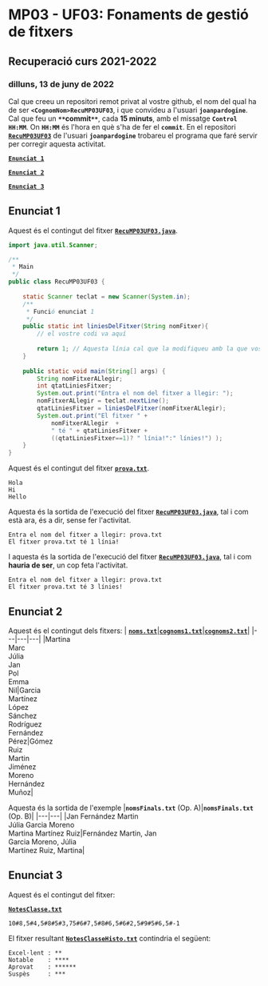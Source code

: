 # MP03 - UF03: Fonaments de gestió de fitxers
## Recuperació curs **2021-2022**
### dilluns, 13 de juny de 2022

Cal que creeu un repositori remot privat al vostre github, el nom del qual ha de ser **```<CognomNom>RecuMP03UF03```**, i que convideu a l'usuari **```joanpardogine```**. Cal que feu un **``**``commit``**``**, cada **15 minuts**, amb el missatge **```Control HH:MM```**. On **```HH:MM```** és l'hora en què s'ha de fer el **``commit``**. En el repositori [**```RecuMP03UF03```**](https://github.com/joanpardogine/RecuMP03UF03) de l'usuari **```joanpardogine```** trobareu el programa que faré servir per corregir aquesta activitat.

[**```Enunciat 1```**](README.md#enunciat-1)<BR>

[**```Enunciat 2```**](README.md#enunciat-2)<BR>

[**```Enunciat 3```**](README.md#enunciat-3)

## Enunciat 1
Aquest és el contingut del fitxer [**```RecuMP03UF03.java```**](./RecuMP03UF03.java).

```java
import java.util.Scanner;

/**
 * Main
 */
public class RecuMP03UF03 {
    
    static Scanner teclat = new Scanner(System.in);
    /** 
     * Funció enunciat 1
     */
    public static int liniesDelFitxer(String nomFitxer){
        // el vostre codi va aquí
        
        return 1; // Aquesta línia cal que la modifiqueu amb la que vosaltres creieu oportú.
    }
    
    public static void main(String[] args) {
        String nomFitxerALlegir;
        int qtatLiniesFitxer;
        System.out.print("Entra el nom del fitxer a llegir: ");
        nomFitxerALlegir = teclat.nextLine();
        qtatLiniesFitxer = liniesDelFitxer(nomFitxerALlegir);
        System.out.print("El fitxer " +
            nomFitxerALlegir  +
            " té " + qtatLiniesFitxer +
            ((qtatLiniesFitxer==1)? " línia!":" línies!") );
    }
}
```

Aquest és el contingut del fitxer [**```prova.txt```**](./prova.txt).
```
Hola
Hi
Hello
```

Aquesta és la sortida de l'execució del fitxer [**```RecuMP03UF03.java```**](./RecuMP03UF03.java), tal i com està ara, és a dir, sense fer l'activitat.

```
Entra el nom del fitxer a llegir: prova.txt
El fitxer prova.txt té 1 línia!
```

I aquesta és la sortida de l'execució del fitxer [**```RecuMP03UF03.java```**](./RecuMP03UF03.java), tal i com **hauria de ser**, un cop feta l'activitat.

```
Entra el nom del fitxer a llegir: prova.txt
El fitxer prova.txt té 3 línies!
```
## Enunciat 2

Aquest és el contingut dels fitxers:
| [**```noms.txt```**](./noms.txt)|[**```cognoms1.txt```**](./cognoms1.txt)|[**```cognoms2.txt```**](./cognoms2.txt)|
|---|---|---|
|Martina<br>Marc<br>Júlia<br>Jan<br>Pol<br>Emma<br>Nil|Garcia<br>Martínez<br>López<br>Sánchez<br>Rodríguez<br>Fernández<br>Pérez|Gómez<br>Ruiz<br>Martin<br>Jiménez<br>Moreno<br>Hernández<br>Muñoz|

Aquesta és la sortida de l'exemple
|**```nomsFinals.txt```** (Op. A)|**```nomsFinals.txt```** (Op. B)|
|---|---|
|Jan Fernández Martin<br>Júlia Garcia Moreno<br>Martina Martínez Ruiz|Fernández Martin, Jan<br>Garcia Moreno, Júlia<br>Martínez Ruiz, Martina|

## Enunciat 3

Aquest és el contingut del fitxer:

[**```NotesClasse.txt```**](./NotesClasse.txt)

```
10#8,5#4,5#8#5#3,75#6#7,5#8#6,5#6#2,5#9#5#6,5#-1
```

El fitxer resultant [**```NotesClasseHisto.txt```**](./NotesClasseHisto.txt) contindria el següent:
```
Excel·lent : **
Notable    : ****
Aprovat    : ******
Suspès     : ***
```

